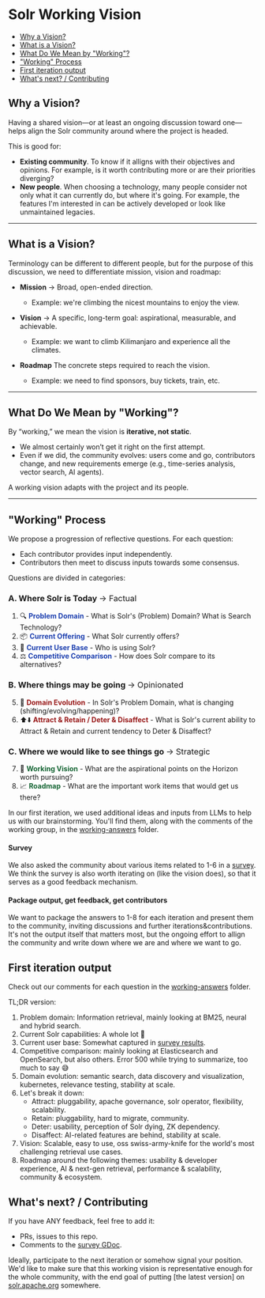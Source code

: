 # Solr Working Vision

* [Why a Vision?](#why-a-vision)
* [What is a Vision?](#what-is-a-vision)
* [What Do We Mean by "Working"?](#what-do-you-mean-by-working)
* ["Working" Process](#working-process)
* [First iteration output](#first-iteration-output)
* [What's next? / Contributing](#whats-next--contributing)

## Why a Vision?
Having a shared vision—or at least an ongoing discussion toward one—helps align the Solr community around where the project is headed.

This is good for:
* **Existing community**. To know if it alligns with their objectives and opinions. For example, is it worth contributing more or are their priorities diverging?
* **New people**. When choosing a technology, many people consider not only what it can currently do, but where it's going. For example, the features I'm interested in can be actively developed or look like unmaintained legacies.

---

## What is a Vision?
Terminology can be different to different people, but for the purpose of this discussion, we need to differentiate mission, vision and roadmap:

* **Mission** → Broad, open-ended direction.
  * Example: we're climbing the nicest mountains to enjoy the view.

* **Vision** → A specific, long-term goal: aspirational, measurable, and achievable.
   * Example: we want to climb Kilimanjaro and experience all the climates.
     
* **Roadmap**  The concrete steps required to reach the vision.
   * Example: we need to find sponsors, buy tickets, train, etc.

---

## What Do We Mean by "Working"?
By “working,” we mean the vision is **iterative, not static**.  

* We almost certainly won’t get it right on the first attempt.  
* Even if we did, the community evolves: users come and go, contributors change, and new requirements emerge (e.g., time-series analysis, vector search, AI agents).

A working vision adapts with the project and its people.

---

## "Working" Process
We propose a progression of reflective questions. For each question:
* Each contributor provides input independently.
* Contributors then meet to discuss inputs towards some consensus.

Questions are divided in categories:

### A. Where Solr is Today <span style="font-weight: normal;">→ Factual</span>
1. 🔍 <span style="color: #1e40af;">**Problem Domain**</span> - What is Solr's (Problem) Domain? What is Search Technology?
2. 📦 <span style="color: #1e40af;">**Current Offering**</span> - What Solr currently offers?
3. 👥 <span style="color: #1e40af;">**Current User Base**</span> - Who is using Solr?
4. ⚖️ <span style="color: #1e40af;">**Competitive Comparison**</span> - How does Solr compare to its alternatives?
### B. Where things may be going <span style="font-weight: normal;">→ Opinionated</span>
5. 🚀 <span style="color: #991b1b;">**Domain Evolution**</span> - In Solr's Problem Domain, what is changing (shifting/evolving/happening)?
6. ⬆️⬇️ <span style="color: #991b1b;">**Attract & Retain / Deter & Disaffect**</span> - What is Solr's current ability to Attract & Retain and current tendency to Deter & Disaffect?
### C. Where we would like to see things go <span style="font-weight: normal;">→ Strategic</span>
7. 🔮 <span style="color: #166534;">**Working Vision**</span> - What are the aspirational points on the Horizon worth pursuing?
8. 📈 <span style="color: #166534;">**Roadmap**</span> - What are the important work items that would get us there?

In our first iteration, we used additional ideas and inputs from LLMs to help us with our brainstorming. You'll find them, along with the comments of the working group, in the [working-answers](working-answers) folder.

#### Survey
We also asked the community about various items related to 1-6 in a [survey](https://docs.google.com/document/d/1qK3Zkm_T1c_aewrjL3N1k0EqmvA-gl3CdFcpuB0XT0I/edit). We think the survey is also worth iterating on (like the vision does), so that it serves as a good feedback mechanism.

#### Package output, get feedback, get contributors
We want to package the answers to 1-8 for each iteration and present them to the community, inviting discussions and further iterations&contributions. It's not the output itself that matters most, but the ongoing effort to allign the community and write down where we are and where we want to go.

## First iteration output
Check out our comments for each question in the [working-answers](working-answers) folder.

TL;DR version:
1. Problem domain: Information retrieval, mainly looking at BM25, neural and hybrid search.
2. Current Solr capabilities: A whole lot 🙂
3. Current user base: Somewhat captured in [survey results](https://docs.google.com/document/d/1qK3Zkm_T1c_aewrjL3N1k0EqmvA-gl3CdFcpuB0XT0I/edit?usp=sharing).
4. Competitive comparison: mainly looking at Elasticsearch and OpenSearch, but also others. Error 500 while trying to summarize, too much to say 😅
5. Domain evolution: semantic search, data discovery and visualization, kubernetes, relevance testing, stability at scale.
6. Let's break it down:
    * Attract: pluggability, apache governance, solr operator, flexibility, scalability.
    * Retain: pluggability, hard to migrate, community.
    * Deter: usability, perception of Solr dying, ZK dependency.
    * Disaffect: AI-related features are behind, stability at scale.
7. Vision: Scalable, easy to use, oss swiss-army-knife for the world's most challenging retrieval use cases.
8. Roadmap around the following themes: usability & developer experience, AI & next-gen retrieval, performance & scalability, community & ecosystem.

## What's next? / Contributing
If you have ANY feedback, feel free to add it:
* PRs, issues to this repo.
* Comments to the [survey GDoc](https://docs.google.com/document/d/1qK3Zkm_T1c_aewrjL3N1k0EqmvA-gl3CdFcpuB0XT0I/edit?usp=sharing).

Ideally, participate to the next iteration or somehow signal your position. We'd like to make sure that this working vision is representative enough for the whole community, with the end goal of putting [the latest version] on [solr.apache.org](https://solr.apache.org/) somewhere.
